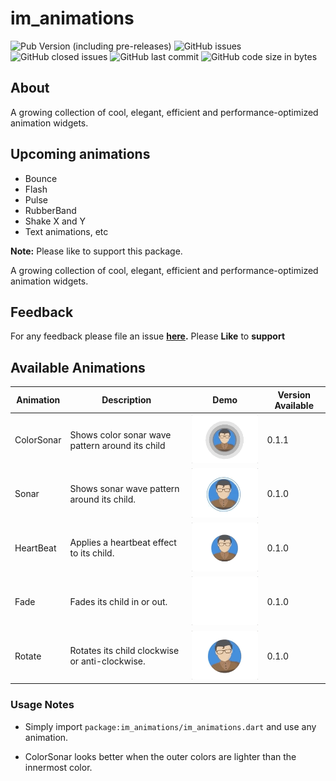 # im_animations

![Pub Version (including pre-releases)](https://img.shields.io/pub/v/im_animations?include_prereleases)
![GitHub issues](https://img.shields.io/github/issues-raw/imujtaba8488/im_animations)
![GitHub closed issues](https://img.shields.io/github/issues-closed-raw/imujtaba8488/im_animations)
![GitHub last commit](https://img.shields.io/github/last-commit/imujtaba8488/im_animations)
![GitHub code size in bytes](https://img.shields.io/github/languages/code-size/imujtaba8488/im_animations)

## About

A growing collection of cool, elegant, efficient and performance-optimized
animation widgets.

## Upcoming animations
* Bounce
* Flash
* Pulse
* RubberBand
* Shake X and Y
* Text animations, etc

__Note:__ Please like to support this package.

A growing collection of cool, elegant, efficient and performance-optimized
animation widgets.

## Feedback

For any feedback please file an issue **[here](https://github.com/imujtaba8488/im_animations/issues).** Please **Like** to **support**

## Available Animations

| **Animation** | **Description**                                 | **Demo**                                                                                             | **Version Available** |
|---------------|-------------------------------------------------|------------------------------------------------------------------------------------------------------|-----------------------|
| ColorSonar    | Shows color sonar wave pattern around its child | ![ColorSonar](https://github.com/imujtaba8488/showcase/blob/master/im_animations/color_sonar_01.gif) | 0.1.1                 |
| Sonar         | Shows sonar wave pattern around its child.      | ![ColorSonar](https://github.com/imujtaba8488/showcase/blob/master/im_animations/sonar_01.gif)       | 0.1.0                 |
| HeartBeat     | Applies a heartbeat effect to its child.        | ![ColorSonar](https://github.com/imujtaba8488/showcase/blob/master/im_animations/heartbeat_01.gif)   | 0.1.0                 |
| Fade          | Fades its child in or out.                      | ![ColorSonar](https://github.com/imujtaba8488/showcase/blob/master/im_animations/fade_01.gif)        | 0.1.0                 |
| Rotate        | Rotates its child clockwise or anti-clockwise.  | ![ColorSonar](https://github.com/imujtaba8488/showcase/blob/master/im_animations/rotate_01.gif)      | 0.1.0                 |

### Usage Notes

* Simply import `package:im_animations/im_animations.dart` and use any animation.

* ColorSonar looks better when the outer colors are lighter than the innermost color.
